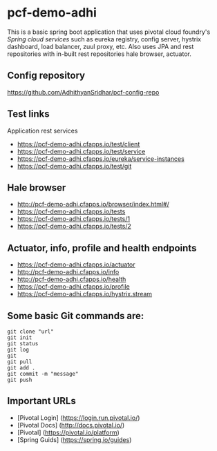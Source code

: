 # pcf-demo-adhi
This is a basic spring boot application that uses pivotal cloud foundry's *Spring cloud services* such as eureka registry, config server, hystrix dashboard, load balancer, zuul proxy, etc. Also uses JPA and rest repositories with in-built rest repositories hale browser, actuator.

## Config repository
https://github.com/AdhithyanSridhar/pcf-config-repo

## Test links
Application rest services
* https://pcf-demo-adhi.cfapps.io/test/client
* https://pcf-demo-adhi.cfapps.io/test/service
* https://pcf-demo-adhi.cfapps.io/eureka/service-instances
* https://pcf-demo-adhi.cfapps.io/test/git

## Hale browser
* http://pcf-demo-adhi.cfapps.io/browser/index.html#/
* https://pcf-demo-adhi.cfapps.io/tests
* https://pcf-demo-adhi.cfapps.io/tests/1
* https://pcf-demo-adhi.cfapps.io/tests/2

## Actuator, info, profile and health endpoints
* https://pcf-demo-adhi.cfapps.io/actuator
* http://pcf-demo-adhi.cfapps.io/info
* http://pcf-demo-adhi.cfapps.io/health
* https://pcf-demo-adhi.cfapps.io/profile
* https://pcf-demo-adhi.cfapps.io/hystrix.stream

## Some basic Git commands are:
```
git clone "url"
git init
git status
git log
git
git pull
git add .
git commit -m "message"
git push
```
## Important URLs
* [Pivotal Login] (https://login.run.pivotal.io/)
* [Pivotal Docs] (http://docs.pivotal.io/)
* [Pivotal] (https://pivotal.io/platform)
* [Spring Guids] (https://spring.io/guides)

